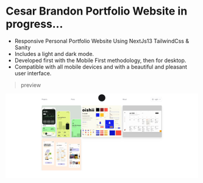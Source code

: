 # Cesar Brandon Portfolio Website in progress...

- Responsive Personal Portfolio Website Using NextJs13 TailwindCss & Sanity 
- Includes a light and dark mode.
- Developed first with the Mobile First methodology, then for desktop.
- Compatible with all mobile devices and with a beautiful and pleasant user interface.

> preview

![preview img](preview.png)
